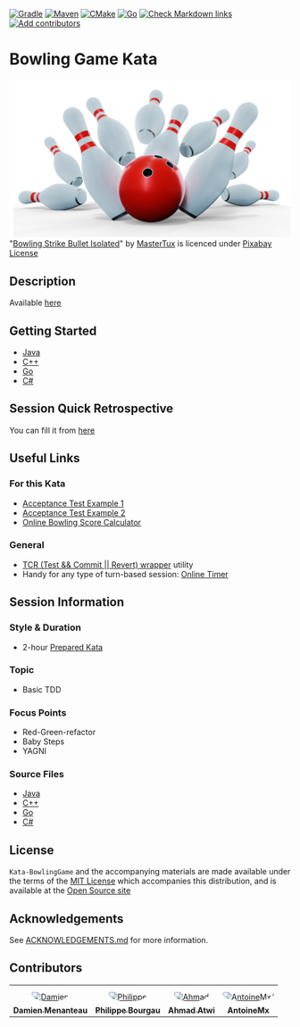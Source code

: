 [![Gradle](https://github.com/murex/Kata-BowlingGame/actions/workflows/gradle.yml/badge.svg)](https://github.com/murex/Kata-BowlingGame/actions/workflows/gradle.yml)
[![Maven](https://github.com/murex/Kata-BowlingGame/actions/workflows/maven.yml/badge.svg)](https://github.com/murex/Kata-BowlingGame/actions/workflows/maven.yml)
[![CMake](https://github.com/murex/Kata-BowlingGame/actions/workflows/cmake.yml/badge.svg)](https://github.com/murex/Kata-BowlingGame/actions/workflows/cmake.yml)
[![Go](https://github.com/murex/Kata-BowlingGame/actions/workflows/go.yml/badge.svg)](https://github.com/murex/Kata-BowlingGame/actions/workflows/go.yml)
[![Check Markdown links](https://github.com/murex/Kata-BowlingGame/actions/workflows/markdown-link-check.yml/badge.svg)](https://github.com/murex/Kata-BowlingGame/actions/workflows/markdown-link-check.yml)
[![Add contributors](https://github.com/murex/Kata-BowlingGame/actions/workflows/contributors.yml/badge.svg)](https://github.com/murex/Kata-BowlingGame/actions/workflows/contributors.yml)

# Bowling Game Kata

![Bowling Game](./images/BowlingGame.png) <br>
"[Bowling Strike Bullet Isolated](https://pixabay.com/illustrations/bowling-strike-bullet-isolated-3d-3427969/)" by [MasterTux](https://pixabay.com/fr/users/mastertux-470906/) is licenced under [Pixabay License](https://pixabay.com/fr/service/license/)

## Description

Available [here](http://codingdojo.org/kata/Bowling/)

## Getting Started

- [Java](java/GETTING_STARTED.md)
- [C++](cpp/GETTING_STARTED.md)
- [Go](go/GETTING_STARTED.md)
- [C#](csharp/GETTING_STARTED.md)

## Session Quick Retrospective

You can fill it from [here](QuickRetrospective.md)

## Useful Links

### For this Kata

- [Acceptance Test Example 1](http://www.labviewcraftsmen.com/blog/bowling-kata-unit-test-framework#)
- [Acceptance Test Example 2](http://slocums.homestead.com/gamescore.html)
- [Online Bowling Score Calculator](http://www.bowlinggenius.com/)

### General

- [TCR (Test && Commit || Revert) wrapper](tcr/TCR.md) utility
- Handy for any type of turn-based session: [Online Timer](https://agility.jahed.dev/)

## Session Information

### Style & Duration

- 2-hour [Prepared Kata](doc/PreparedKata.md)

### Topic

- Basic TDD

### Focus Points

- Red-Green-refactor
- Baby Steps
- YAGNI

### Source Files

- [Java](java)
- [C++](cpp)
- [Go](go)
- [C#](csharp)

## License

`Kata-BowlingGame` and the accompanying materials are made available
under the terms of the [MIT License](LICENSE.md) which accompanies this
distribution, and is available at the [Open Source site](https://opensource.org/licenses/MIT)

## Acknowledgements

See [ACKNOWLEDGEMENTS.md](ACKNOWLEDGEMENTS.md) for more information.

## Contributors

<table>
<tr>
    <td align="center" style="word-wrap: break-word; width: 150.0; height: 150.0">
        <a href=https://github.com/mengdaming>
            <img src=https://avatars.githubusercontent.com/u/1313765?v=4 width="100;"  style="border-radius:50%;align-items:center;justify-content:center;overflow:hidden;padding-top:10px" alt=Damien Menanteau/>
            <br />
            <sub style="font-size:14px"><b>Damien Menanteau</b></sub>
        </a>
    </td>
    <td align="center" style="word-wrap: break-word; width: 150.0; height: 150.0">
        <a href=https://github.com/philou>
            <img src=https://avatars.githubusercontent.com/u/23983?v=4 width="100;"  style="border-radius:50%;align-items:center;justify-content:center;overflow:hidden;padding-top:10px" alt=Philippe Bourgau/>
            <br />
            <sub style="font-size:14px"><b>Philippe Bourgau</b></sub>
        </a>
    </td>
    <td align="center" style="word-wrap: break-word; width: 150.0; height: 150.0">
        <a href=https://github.com/aatwi>
            <img src=https://avatars.githubusercontent.com/u/11088496?v=4 width="100;"  style="border-radius:50%;align-items:center;justify-content:center;overflow:hidden;padding-top:10px" alt=Ahmad Atwi/>
            <br />
            <sub style="font-size:14px"><b>Ahmad Atwi</b></sub>
        </a>
    </td>
    <td align="center" style="word-wrap: break-word; width: 150.0; height: 150.0">
        <a href=https://github.com/AntoineMx>
            <img src=https://avatars.githubusercontent.com/u/77109701?v=4 width="100;"  style="border-radius:50%;align-items:center;justify-content:center;overflow:hidden;padding-top:10px" alt=AntoineMx/>
            <br />
            <sub style="font-size:14px"><b>AntoineMx</b></sub>
        </a>
    </td>
</tr>
</table>
